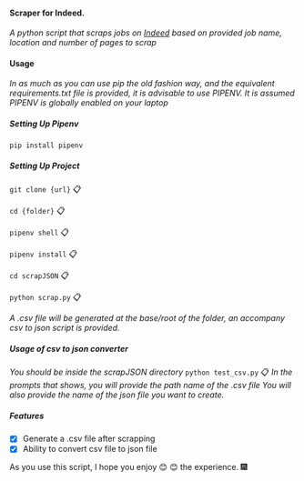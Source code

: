 #### Scraper for Indeed.
_A python script that scraps jobs on [Indeed](https://ng.indeed.com) based on provided job name, location and number of pages to scrap_

#### Usage
_In as much as you can use pip the old fashion way, and the equivalent requirements.txt file is provided, it is advisable to use PIPENV._
_It is assumed PIPENV is globally enabled on your laptop_
##### Setting Up Pipenv
`pip install pipenv`
##### Setting Up Project
`git clone {url}` :clipboard:

`cd {folder}` :clipboard:

`pipenv shell` :clipboard:

`pipenv install` :clipboard:

`cd scrapJSON` :clipboard:

`python scrap.py` :clipboard:

_A .csv file will be generated at the base/root of the folder, an accompany csv to json script is provided._
##### Usage of csv to json converter
_You should be inside the scrapJSON directory_
`python test_csv.py` :clipboard:
_In the prompts that shows, you will provide the path name of the .csv file_
_You will also provide the name of the json file you want to create._

##### Features
- [x] Generate a .csv file after scrapping
- [x] Ability to convert csv file to json file

As you use this script, I hope you enjoy :blush: :blush: the experience. :fireworks:

